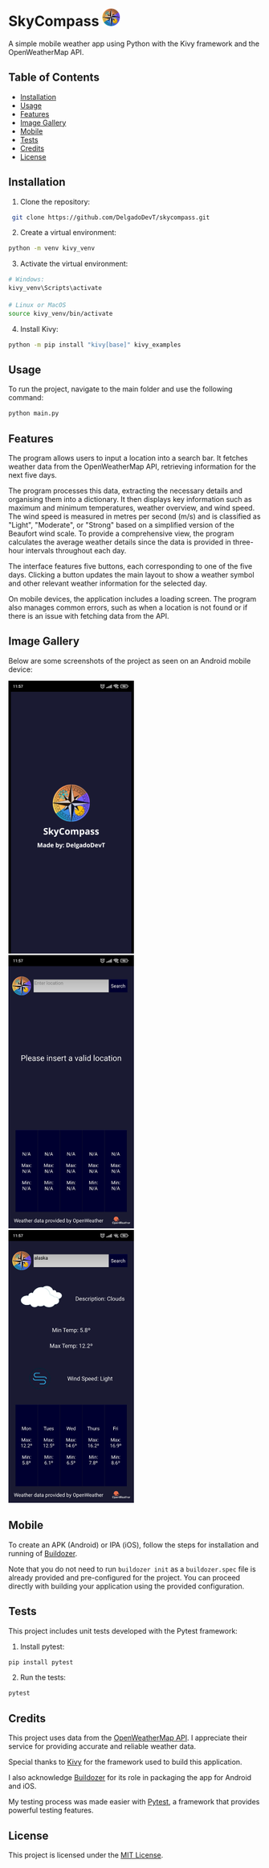 # SkyCompass <img src="images/skycompass_logo.png" alt="Logo" width="35" height="35">
A simple mobile weather app using Python with the Kivy framework and the OpenWeatherMap API.

## Table of Contents
- [Installation](#installation)
- [Usage](#usage)
- [Features](#features)
- [Image Gallery](#image-gallery)
- [Mobile](#mobile)
- [Tests](#tests)
- [Credits](#credits)
- [License](#license)


## Installation
1. Clone the repository:
```bash
 git clone https://github.com/DelgadoDevT/skycompass.git
```

2. Create a virtual environment:
```bash
python -m venv kivy_venv
 ```

3. Activate the virtual environment:
```bash
# Windows:
kivy_venv\Scripts\activate

# Linux or MacOS
source kivy_venv/bin/activate
```

4. Install Kivy:
```bash
python -m pip install "kivy[base]" kivy_examples
```

## Usage
To run the project, navigate to the main folder and use the following command:
```bash
python main.py
```

## Features
The program allows users to input a location into a search bar. It fetches weather data from the OpenWeatherMap API, retrieving information for the next five days.

The program processes this data, extracting the necessary details and organising them into a dictionary. It then displays key information such as maximum and minimum temperatures, weather overview, and wind speed. The wind speed is measured in metres per second (m/s) and is classified as "Light", "Moderate", or "Strong" based on a simplified version of the Beaufort wind scale. To provide a comprehensive view, the program calculates the average weather details since the data is provided in three-hour intervals throughout each day.

The interface features five buttons, each corresponding to one of the five days. Clicking a button updates the main layout to show a weather symbol and other relevant weather information for the selected day.

On mobile devices, the application includes a loading screen. The program also manages common errors, such as when a location is not found or if there is an issue with fetching data from the API.

## Image Gallery

Below are some screenshots of the project as seen on an Android mobile device:

<div>
    <img src="/screenshots/loading_screen.jpg" alt="Loading Screen" width="250" style="display:inline-block; margin-right:10px;">
    <img src="/screenshots/empty_screen.jpg" alt="Empty Screen" width="250" style="display:inline-block; margin-right:10px;">
    <img src="/screenshots/weather_screen.jpg" alt="Weather Screen" width="250" style="display:inline-block;">
</div>

## Mobile
To create an APK (Android) or IPA (iOS), follow the steps for installation and running of [Buildozer](https://buildozer.readthedocs.io/en/latest/).

Note that you do not need to run `buildozer init` as a `buildozer.spec` file is already provided and pre-configured for the project. You can proceed directly with building your application using the provided configuration.

## Tests
This project includes unit tests developed with the Pytest framework:
1. Install pytest:
```bash
pip install pytest
```

2. Run the tests:
```bash
pytest 
```

## Credits

This project uses data from the [OpenWeatherMap API](https://openweathermap.org/). I appreciate their service for providing accurate and reliable weather data.

Special thanks to [Kivy](https://kivy.org/) for the framework used to build this application.

I also acknowledge [Buildozer](https://buildozer.readthedocs.io/en/latest/) for its role in packaging the app for Android and iOS.

My testing process was made easier with [Pytest](https://docs.pytest.org/en/stable/), a framework that provides powerful testing features.

## License
This project is licensed under the [MIT License](LICENSE).

